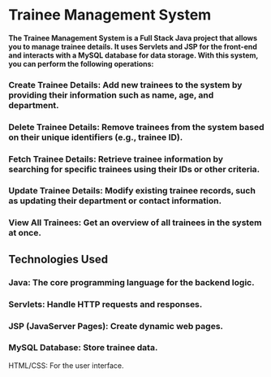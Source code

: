 # Trainee Management System

#### The Trainee Management System is a Full Stack Java project that allows you to manage trainee details. It uses Servlets and JSP for the front-end and interacts with a MySQL database for data storage. With this system, you can perform the following operations:

### Create Trainee Details: Add new trainees to the system by providing their information such as name, age, and department.

### Delete Trainee Details: Remove trainees from the system based on their unique identifiers (e.g., trainee ID).

### Fetch Trainee Details: Retrieve trainee information by searching for specific trainees using their IDs or other criteria.

### Update Trainee Details: Modify existing trainee records, such as updating their department or contact information.

### View All Trainees: Get an overview of all trainees in the system at once.


## Technologies Used

### Java: The core programming language for the backend logic.

### Servlets: Handle HTTP requests and responses.

### JSP (JavaServer Pages): Create dynamic web pages.

### MySQL Database: Store trainee data.

HTML/CSS: For the user interface.
